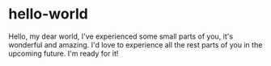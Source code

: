 # hello-world

Hello, my dear world, I've experienced some small parts of you, it's wonderful and amazing. I'd love to experience all the rest parts of you in the upcoming future. I'm ready for it!

